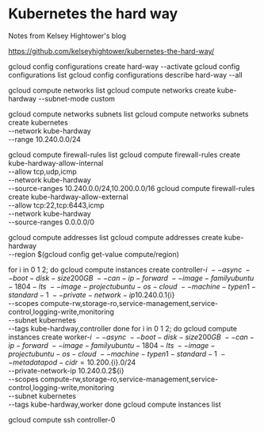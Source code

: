 # Kubernetes the hard way

Notes from Kelsey Hightower's blog 

https://github.com/kelseyhightower/kubernetes-the-hard-way/

gcloud config configurations create hard-way --activate
gcloud config configurations list
gcloud config configurations describe hard-way --all

gcloud compute networks list
gcloud compute networks create kube-hardway --subnet-mode custom

gcloud compute networks subnets list
gcloud compute networks subnets create kubernetes \
  --network kube-hardway  \
  --range 10.240.0.0/24

gcloud compute firewall-rules list
gcloud compute firewall-rules create kube-hardway-allow-internal  \
  --allow tcp,udp,icmp  \
  --network kube-hardway  \
  --source-ranges 10.240.0.0/24,10.200.0.0/16
gcloud compute firewall-rules create kube-hardway-allow-external  \
  --allow tcp:22,tcp:6443,icmp  \
  --network kube-hardway  \
  --source-ranges 0.0.0.0/0

gcloud compute addresses list
gcloud compute addresses create kube-hardway \
  --region $(gcloud config get-value compute/region)

for i in 0 1 2; do
  gcloud compute instances create controller-${i} \
    --async \
    --boot-disk-size 200GB \
    --can-ip-forward \
    --image-family ubuntu-1804-lts \
    --image-project ubuntu-os-cloud \
    --machine-type n1-standard-1 \
    --private-network-ip 10.240.0.1${i} \
    --scopes compute-rw,storage-ro,service-management,service-control,logging-write,monitoring \
    --subnet kubernetes \
    --tags kube-hardway,controller
done
for i in 0 1 2; do
  gcloud compute instances create worker-${i} \
    --async \
    --boot-disk-size 200GB \
    --can-ip-forward \
    --image-family ubuntu-1804-lts \
    --image-project ubuntu-os-cloud \
    --machine-type n1-standard-1 \
    --metadata pod-cidr=10.200.${i}.0/24 \
    --private-network-ip 10.240.0.2${i} \
    --scopes compute-rw,storage-ro,service-management,service-control,logging-write,monitoring \
    --subnet kubernetes \
    --tags kube-hardway,worker
done
gcloud compute instances list

gcloud compute ssh controller-0